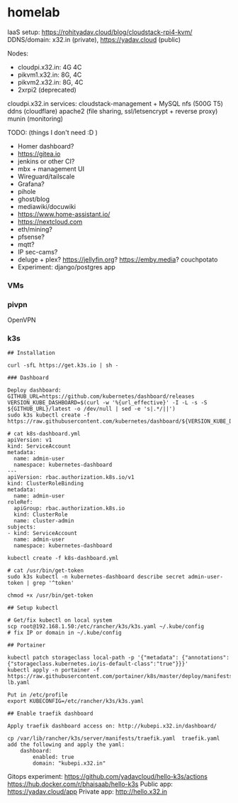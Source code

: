 # homelab

IaaS setup: https://rohityadav.cloud/blog/cloudstack-rpi4-kvm/
DDNS/domain: x32.in (private), https://yadav.cloud (public)

Nodes:
- cloudpi.x32.in: 4G 4C
- pikvm1.x32.in: 8G, 4C
- pikvm2.x32.in: 8G, 4C
- 2xrpi2 (deprecated)

cloudpi.x32.in services:
cloudstack-management + MySQL
nfs (500G T5)
ddns (cloudflare)
apache2 (file sharing, ssl/letsencrypt + reverse proxy)
munin (monitoring)

TODO: (things I don't need :D )
- Homer dashboard?
- https://gitea.io
- jenkins or other CI?
- mbx + management UI
- Wireguard/tailscale
- Grafana?
- pihole
- ghost/blog
- mediawiki/docuwiki
- https://www.home-assistant.io/
- https://nextcloud.com
- eth/mining?
- pfsense?
- mqtt?
- IP sec-cams?
- deluge + plex? https://jellyfin.org? https://emby.media? couchpotato
- Experiment: django/postgres app

### VMs

### pivpn

OpenVPN

### k3s

```
## Installation

curl -sfL https://get.k3s.io | sh -

### Dashboard

Deploy dashboard:
GITHUB_URL=https://github.com/kubernetes/dashboard/releases
VERSION_KUBE_DASHBOARD=$(curl -w '%{url_effective}' -I -L -s -S ${GITHUB_URL}/latest -o /dev/null | sed -e 's|.*/||')
sudo k3s kubectl create -f https://raw.githubusercontent.com/kubernetes/dashboard/${VERSION_KUBE_DASHBOARD}/aio/deploy/recommended.yaml

# cat k8s-dashboard.yml
apiVersion: v1
kind: ServiceAccount
metadata:
  name: admin-user
  namespace: kubernetes-dashboard
---
apiVersion: rbac.authorization.k8s.io/v1
kind: ClusterRoleBinding
metadata:
  name: admin-user
roleRef:
  apiGroup: rbac.authorization.k8s.io
  kind: ClusterRole
  name: cluster-admin
subjects:
- kind: ServiceAccount
  name: admin-user
  namespace: kubernetes-dashboard

kubectl create -f k8s-dashboard.yml

# cat /usr/bin/get-token
sudo k3s kubectl -n kubernetes-dashboard describe secret admin-user-token | grep '^token'

chmod +x /usr/bin/get-token

## Setup kubectl

# Get/fix kubectl on local system
scp root@192.168.1.50:/etc/rancher/k3s/k3s.yaml ~/.kube/config
# fix IP or domain in ~/.kube/config

## Portainer

kubectl patch storageclass local-path -p '{"metadata": {"annotations":{"storageclass.kubernetes.io/is-default-class":"true"}}}'
kubectl apply -n portainer -f https://raw.githubusercontent.com/portainer/k8s/master/deploy/manifests/portainer/portainer-lb.yaml

Put in /etc/profile
export KUBECONFIG=/etc/rancher/k3s/k3s.yaml

## Enable traefik dashboard

Apply traefik dashboard access on: http://kubepi.x32.in/dashboard/

cp /var/lib/rancher/k3s/server/manifests/traefik.yaml  traefik.yaml
add the following and apply the yaml:
    dashboard:
        enabled: true
        domain: "kubepi.x32.in"
```

Gitops experiment:
https://github.com/yadavcloud/hello-k3s/actions
https://hub.docker.com/r/bhaisaab/hello-k3s
Public app: https://yadav.cloud/app
Private app: http://hello.x32.in
